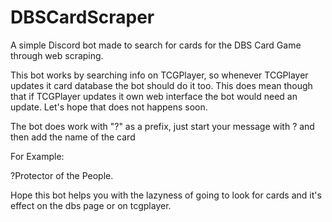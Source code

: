 # DBSCardScraper

A simple Discord bot made to search for cards for the DBS Card Game through web scraping.

This bot works by searching info on TCGPlayer, so whenever TCGPlayer updates it card database the bot should do it too.
This does mean though that if TCGPlayer updates it own web interface the bot would need an update. Let's hope that does not happens soon.

The bot does work with "?" as a prefix, just start your message with ? and then add the name of the card

For Example:

?Protector of the People.

Hope this bot helps you with the lazyness of going to look for cards and it's effect on the dbs page or on tcgplayer.
